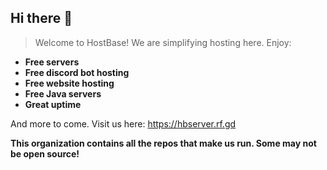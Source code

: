 ## Hi there 👋

<!--

**Here are some ideas to get you started:**

🙋‍♀️ A short introduction - what is your organization all about?
🌈 Contribution guidelines - how can the community get involved?
👩‍💻 Useful resources - where can the community find your docs? Is there anything else the community should know?
🍿 Fun facts - what does your team eat for breakfast?
🧙 Remember, you can do mighty things with the power of [Markdown](https://docs.github.com/github/writing-on-github/getting-started-with-writing-and-formatting-on-github/basic-writing-and-formatting-syntax)
-->

> Welcome to HostBase!
We are simplifying hosting here. Enjoy:
- **Free servers**
- **Free discord bot hosting**
- **Free website hosting**
- **Free Java servers**
- **Great uptime**

And more to come.
Visit us here: https://hbserver.rf.gd

**This organization contains all the repos that make us run. Some may not be open source!**

